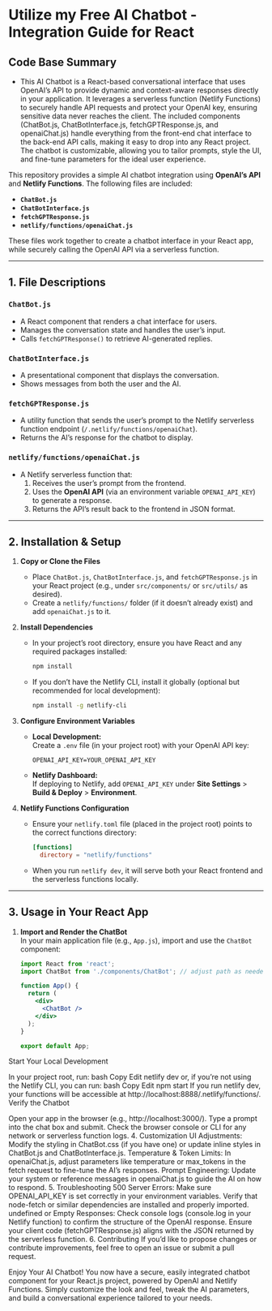 # Utilize my Free AI Chatbot - Integration Guide for React

## Code Base Summary

- This AI Chatbot is a React-based conversational interface that uses OpenAI’s API to provide dynamic and context-aware responses directly in your application. It leverages a serverless function (Netlify Functions) to securely handle API requests and protect your OpenAI key, ensuring sensitive data never reaches the client. The included components (ChatBot.js, ChatBotInterface.js, fetchGPTResponse.js, and openaiChat.js) handle everything from the front-end chat interface to the back-end API calls, making it easy to drop into any React project. The chatbot is customizable, allowing you to tailor prompts, style the UI, and fine-tune parameters for the ideal user experience.

This repository provides a simple AI chatbot integration using **OpenAI’s API** and **Netlify Functions**. The following files are included:

- **`ChatBot.js`**  
- **`ChatBotInterface.js`**  
- **`fetchGPTResponse.js`**  
- **`netlify/functions/openaiChat.js`**

These files work together to create a chatbot interface in your React app, while securely calling the OpenAI API via a serverless function.

---

## 1. File Descriptions

### `ChatBot.js`
- A React component that renders a chat interface for users.
- Manages the conversation state and handles the user’s input.
- Calls `fetchGPTResponse()` to retrieve AI-generated replies.

### `ChatBotInterface.js`
- A presentational component that displays the conversation.
- Shows messages from both the user and the AI.

### `fetchGPTResponse.js`
- A utility function that sends the user’s prompt to the Netlify serverless function endpoint (`/.netlify/functions/openaiChat`).
- Returns the AI’s response for the chatbot to display.

### `netlify/functions/openaiChat.js`
- A Netlify serverless function that:
  1. Receives the user’s prompt from the frontend.
  2. Uses the **OpenAI API** (via an environment variable `OPENAI_API_KEY`) to generate a response.
  3. Returns the API’s result back to the frontend in JSON format.

---

## 2. Installation & Setup

1. **Copy or Clone the Files**  
   - Place `ChatBot.js`, `ChatBotInterface.js`, and `fetchGPTResponse.js` in your React project (e.g., under `src/components/` or `src/utils/` as desired).  
   - Create a `netlify/functions/` folder (if it doesn’t already exist) and add `openaiChat.js` to it.

2. **Install Dependencies**  
   - In your project’s root directory, ensure you have React and any required packages installed:
     ```bash
     npm install
     ```
   - If you don’t have the Netlify CLI, install it globally (optional but recommended for local development):
     ```bash
     npm install -g netlify-cli
     ```

3. **Configure Environment Variables**  
   - **Local Development:**  
     Create a `.env` file (in your project root) with your OpenAI API key:
     ```env
     OPENAI_API_KEY=YOUR_OPENAI_API_KEY
     ```
   - **Netlify Dashboard:**  
     If deploying to Netlify, add `OPENAI_API_KEY` under **Site Settings** > **Build & Deploy** > **Environment**.

4. **Netlify Functions Configuration**  
   - Ensure your `netlify.toml` file (placed in the project root) points to the correct functions directory:
     ```toml
     [functions]
       directory = "netlify/functions"
     ```
   - When you run `netlify dev`, it will serve both your React frontend and the serverless functions locally.

---

## 3. Usage in Your React App

1. **Import and Render the ChatBot**  
   In your main application file (e.g., `App.js`), import and use the `ChatBot` component:
   ```jsx
   import React from 'react';
   import ChatBot from './components/ChatBot'; // adjust path as needed

   function App() {
     return (
       <div>
         <ChatBot />
       </div>
     );
   }

   export default App;
Start Your Local Development

In your project root, run:
bash
Copy
Edit
netlify dev
or, if you’re not using the Netlify CLI, you can run:
bash
Copy
Edit
npm start
If you run netlify dev, your functions will be accessible at http://localhost:8888/.netlify/functions/.
Verify the Chatbot

Open your app in the browser (e.g., http://localhost:3000/).
Type a prompt into the chat box and submit.
Check the browser console or CLI for any network or serverless function logs.
4. Customization
UI Adjustments:
Modify the styling in ChatBot.css (if you have one) or update inline styles in ChatBot.js and ChatBotInterface.js.
Temperature & Token Limits:
In openaiChat.js, adjust parameters like temperature or max_tokens in the fetch request to fine-tune the AI’s responses.
Prompt Engineering:
Update your system or reference messages in openaiChat.js to guide the AI on how to respond.
5. Troubleshooting
500 Server Errors:
Make sure OPENAI_API_KEY is set correctly in your environment variables.
Verify that node-fetch or similar dependencies are installed and properly imported.
undefined or Empty Responses:
Check console logs (console.log in your Netlify function) to confirm the structure of the OpenAI response.
Ensure your client code (fetchGPTResponse.js) aligns with the JSON returned by the serverless function.
6. Contributing
If you’d like to propose changes or contribute improvements, feel free to open an issue or submit a pull request.

Enjoy Your AI Chatbot!
You now have a secure, easily integrated chatbot component for your React.js project, powered by OpenAI and Netlify Functions. Simply customize the look and feel, tweak the AI parameters, and build a conversational experience tailored to your needs.
